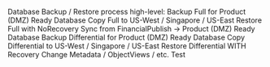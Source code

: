 Database Backup / Restore process high-level: 
Backup Full for Product (DMZ) Ready Database
Copy Full to US-West / Singapore / US-East 
Restore Full with NoRecovery Sync from FinancialPublish -> Product (DMZ) Ready Database
Backup Differential for Product (DMZ) Ready Database
Copy Differential to US-West / Singapore / US-East 
Restore Differential WITH Recovery Change Metadata / ObjectViews / etc. 
Test
